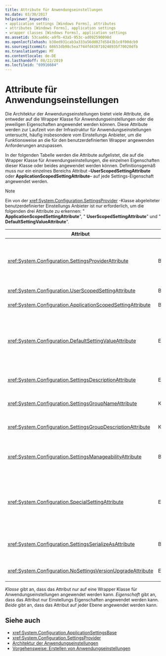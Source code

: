 ```yaml
---
title: Attribute für Anwendungseinstellungen
ms.date: 03/30/2017
helpviewer_keywords:
- application settings [Windows Forms], attributes
- attributes [Windows Forms], application settings
- wrapper classes [Windows Forms], application settings
ms.assetid: 53caa66c-a9fb-43a5-953c-ad092590098d
ms.openlocfilehash: b38ed931cab3a333a56dd027d5843b1c8f00dcb9
ms.sourcegitcommit: 68653db98c5ea7744fd438710248935f70020dfb
ms.translationtype: MT
ms.contentlocale: de-DE
ms.lasthandoff: 08/22/2019
ms.locfileid: "69916684"
---
```

# <a name="application-settings-attributes"></a>Attribute für Anwendungseinstellungen
Die Architektur der Anwendungseinstellungen bietet viele Attribute, die entweder auf die Wrapper Klasse für Anwendungseinstellungen oder die jeweiligen Eigenschaften angewendet werden können. Diese Attribute werden zur Laufzeit von der Infrastruktur für Anwendungseinstellungen untersucht, häufig insbesondere vom Einstellungs Anbieter, um die Funktionsweise an die für den benutzerdefinierten Wrapper angewenden Anforderungen anzupassen.  
  
 In der folgenden Tabelle werden die Attribute aufgelistet, die auf die Wrapper Klasse für Anwendungseinstellungen, die einzelnen Eigenschaften dieser Klasse oder beides angewendet werden können. Definitionsgemäß muss nur ein einzelnes Bereichs Attribut –**UserScopedSettingAttribute** oder **ApplicationScopedSettingAttribute**– auf jede Settings-Eigenschaft angewendet werden.  
  
> [!NOTE]
> Ein von der <xref:System.Configuration.SettingsProvider> -Klasse abgeleiteter benutzerdefinierter Einstellungs Anbieter ist nur erforderlich, um die folgenden drei Attribute zu erkennen: " **ApplicationScopedSettingAttribute**", " **UserScopedSettingAttribute**" und " **DefaultSettingValueAttribute**".  
  
|Attribut|Ziel|Beschreibung|  
|---------------|------------|-----------------|  
|<xref:System.Configuration.SettingsProviderAttribute>|Beides|Gibt den Kurznamen des Einstellungs Anbieters an, der für Persistenz verwendet werden soll.<br /><br /> Wenn dieses Attribut nicht angegeben wird, wird der Standardanbieter <xref:System.Configuration.LocalFileSettingsProvider>,, angenommen.|  
|<xref:System.Configuration.UserScopedSettingAttribute>|Beides|Definiert eine Eigenschaft als benutzerspezifische Anwendungs Einstellung.|  
|<xref:System.Configuration.ApplicationScopedSettingAttribute>|Beides|Definiert eine Eigenschaft als anwendungsspezifische Anwendungs Einstellung.|  
|<xref:System.Configuration.DefaultSettingValueAttribute>|Eigenschaft|Gibt eine Zeichenfolge an, die vom Anbieter in den hart codierten Standardwert für diese Eigenschaft deserialisiert werden kann.<br /><br /> Erfordert <xref:System.Configuration.LocalFileSettingsProvider> dieses Attribut nicht und überschreibt alle Werte, die von diesem Attribut bereitgestellt werden, wenn bereits ein Wert persistent ist.|  
|<xref:System.Configuration.SettingsDescriptionAttribute>|Eigenschaft|Stellt den beschreibenden Test für eine individuelle Einstellung bereit, die in erster Linie von Lauf Zeit-und Entwurfszeit Tools verwendet wird.|  
|<xref:System.Configuration.SettingsGroupNameAttribute>|Klasse|Stellt einen expliziten Namen für eine Einstellungs Gruppe bereit. Wenn dieses Attribut fehlt, <xref:System.Configuration.ApplicationSettingsBase> wird der Wrapper Klassenname verwendet.|  
|<xref:System.Configuration.SettingsGroupDescriptionAttribute>|Klasse|Stellt den beschreibenden Test für eine Einstellungs Gruppe bereit, die in erster Linie von Lauf Zeit-und Entwurfszeit Tools verwendet wird.|  
|<xref:System.Configuration.SettingsManageabilityAttribute>|Beides|Gibt NULL oder mehr verwaltbarkeitsdienste an, die für die Einstellungs Gruppe oder-Eigenschaft bereitgestellt werden sollen. Die verfügbaren Dienste werden von der <xref:System.Configuration.SettingsManageability> -Enumeration beschrieben.|  
|<xref:System.Configuration.SpecialSettingAttribute>|Eigenschaft|Gibt an, dass eine Einstellung zu einer speziellen, vordefinierten Kategorie gehört, z. b. eine Verbindungs Zeichenfolge, die eine besondere Verarbeitung durch den Einstellungs Anbieter vorschlägt. Die vordefinierten Kategorien für dieses Attribut werden durch die <xref:System.Configuration.SpecialSetting> -Enumeration definiert.|  
|<xref:System.Configuration.SettingsSerializeAsAttribute>|Beides|Gibt einen bevorzugten Serialisierungsmechanismus für eine Einstellungs Gruppe oder Eigenschaft an. Die verfügbaren Serialisierungsmechanismen werden von <xref:System.Configuration.SettingsSerializeAs> der-Enumeration definiert.|  
|<xref:System.Configuration.NoSettingsVersionUpgradeAttribute>|Eigenschaft|Gibt an, dass ein Einstellungs Anbieter alle anwendungsupgradefunktionen für die markierte Eigenschaft deaktivieren soll.|  
  
 *Klasse* gibt an, dass das Attribut nur auf eine Wrapper Klasse für Anwendungseinstellungen angewendet werden kann. *Eigenschaft* gibt an, dass das Attribut nur Einstellungs Eigenschaften angewendet werden kann. *Beide* gibt an, dass das Attribut auf jeder Ebene angewendet werden kann.  
  
## <a name="see-also"></a>Siehe auch

- <xref:System.Configuration.ApplicationSettingsBase>
- <xref:System.Configuration.SettingsProvider>
- [Architektur der Anwendungseinstellungen](application-settings-architecture.md)
- [Vorgehensweise: Erstellen von Anwendungseinstellungen](how-to-create-application-settings.md)

